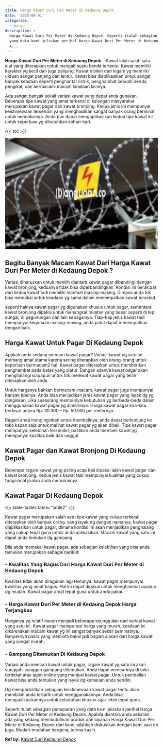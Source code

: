 ```yaml
---
title: Harga Kawat Duri Per Meter di Kedaung Depok
date: '2025-08-01'
categories:
  - harga
description: >-
  Harga Kawat Duri Per Meter di Kedaung Depok. Seperti itulah sebagian pemaparan
  yang data kami jelaskan perihal Harga Kawat Duri Per Meter di Kedaung Depok.
  A...
---
```


**Harga Kawat Duri Per Meter di Kedaung Depok** – Kawat ialah salah satu alat yang diterapkan untuk mengait suatu benda tertentu. Kawat memiliki karakter yg kecil dan juga panjang. Kawat dibikin dari logam yg memiliki ukruan sangat panjang dan lentur. Kawat bisa diaplikasikan untuk sangat banyak keadaan seperti penghantar listrik, penghambat sebuah benda, pengikat, dan bermacam-macam keadaan lainnya.

Ada sangat banyak sekali variasi kawat yang dapat anda gunakan. Beberapa tipe kawat yang amat terkenal di kalangan masyarakat merupakan kawat pagar dan kawat bronjong. Kedua jenis ini mempunyai keistimewaan tersendiri yang menghasilkan sangat banyak orang berminat untuk memakainya. Anda pun dapat mengaplikasikan kedua tipe kawat ini untuk keperluan yg dibutuhkan sehari-hari.

{{< toc >}}

![Harga Kawat Duri Per Meter di Kedaung Depok](/images/jual-kawat-murah13.png)

## Begitu Banyak Macam Kawat Dari Harga Kawat Duri Per Meter di Kedaung Depok ?

Variasi diharuskan untuk memlih diantara kawat pagar dibandingi dengan kawat bronjong, keduanya tidak bisa diperbandingkan. Kondisi ini berakibat dari kedua kawat tadi memiliki manfaat masing-masing. Dimana anda tdk bisa memakai untuk keadaan yg sama dalam menempatkan kawat tersebut.

seperti halnya kawat pagar yg digunakan khusus untuk pagar, sementara kawat bronjong dipakai untuk menangkal muatan yang besar seperti di tepi sungai, di pegunungan dan lain sebagainya. Tiap-tiap jenis kawat tadi mempunyai kegunaan masing-masing, anda patut dapat menempatkan dengan baik.

## Harga Kawat Untuk Pagar Di Kedaung Depok

Apakah anda sedang mencari kawat pagar? Variasi kawat yg satu ini memang amat utama karena sering diterapkan oleh orang-orang untuk keperluan bermacam2 hal. Kawat pagar diterapkan untuk memberikan penghambat pada batas yang diatur. Dengan adanya kawat pagar akan menghalangi siapapun untuk tdk melewat kawat pagar yang telah diterapkan oleh anda.

Untuk harganya bahkan bermacam-macam, kawat pagar juga mempunyai banyak tipenya. Anda bisa menjadikan jenis kawat pagar yang layak dg yg diinginkan. Jika seseorang mempunyai kebutuhan yg berbeda-beda dalam menggunakan kawat pagar yg dimilikinya. Harga kawat pagar kira-kira berkisar antara Rp. 30.000 – Rp. 50.000 per meternya.

Ragam anda menginginkan untuk membelinya, anda dapat berkunjung ke toko kapan saja untuk melihat kawat pagar yg akan dibeli. Tipe kawat pagar mempunyai kelebihan tersendiri, pastikan anda membeli kawat yg mempunyai kualitas baik dan unggul.

## Kawat Pagar dan Kawat Bronjong Di Kedaung Depok

Beberapa ragam kawat yang paling acap kali dipakai ialah kawat pagar dan kawat bronjong. Kedua jenis kawat tadi mempunyai kualitas yang cukup fungsional jikalau anda memakainya.

## Kawat Pagar Di Kedaung Depok

{{< table-tables table="table2" >}}

Kawat pagar merupakan salah satu tipe kawat yang cukup terkenal diterapkan oleh banyak orang. yang layak dg dengan namanya, kawat pagar diaplikasikan untuk pagar, dimana kondisi ini akan menjadikan penghalang yang cukup tepat guna untuk anda aplikasikan. Macam kawat yang satu ini dapat anda temukan dg gampang.

Bila anda memakai kawat pagar, ada sebagian kelebihan yang bisa anda temukan merupakan sebagai berikut!

### \- Kwalitas Yang Bagus Dari Harga Kawat Duri Per Meter di Kedaung Depok

Kwalitas tidak akan diragukan lagi tentunya, kawat pagar mempunyai kwalitas yang amat bagus. Hal ini dapat dipakai untuk menghambat apapun dg mudah. Kawat pagar amat tepat guna untuk anda pakai.

### \- Harga Kawat Duri Per Meter di Kedaung Depok Harga Terjangkau

Harganya yg relatif murah menjadi beberapa keunggulan dari variasi kawat yang satu ini. Kawat pagar mempunyai harga yang murah, keadaan ini dikarenakan macam kawat yg ini sangat banyak sekali peminatnya. Banyaknya pasar yang meminta bakal jadi bagian alasan dari harga kawat yang sangat murah.

### \- Gampang Ditemukan Di Kedaung Depok

Variasi anda mencari kawat untuk pagar, ragam kawat yg satu ini akan sungguh-sungguh gampang ditemukan. Anda dapat mencarinya di toko terdekat atau agen online yang menjual kawat pagar. Untuk pembelian kawat bisa anda tentukan yang layak dg kemauan anda sendiri.

Dg memperhatikan sebagian keistimewaan kawat pagar tentu akan membikin anda tertarik untuk menggunakannya. Anda bisa mengaplikasikannya untuk kebutuhan khusus agar lebih tepat guna.

Seperti itulah sebagian pemaparan yang data kami jelaskan perihal Harga Kawat Duri Per Meter di Kedaung Depok. Apabila diantara anda sekalian ada yang sedang membutuhkan produk dan layanan Harga Kawat Duri Per Meter di Kedaung Depok dari kami, silahkan diskusikan dengan kami saat ini juga. Mudah-mudahan berguna, terima kasih.

**Ref by:** [Kawat Duri Kedaung Depok](https://id.wikipedia.org/wiki/Kawat)
